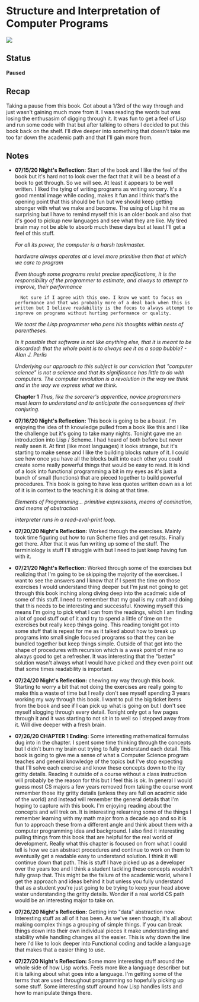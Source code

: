 # Structure and Interpretation of Computer Programs
![](https://images-na.ssl-images-amazon.com/images/I/41RJ4IO1HRL._SX343_BO1,204,203,200_.jpg)

## Status
**Paused**

## Recap
Taking a pause from this book. Got about a 1/3rd of the way through and just wasn't gaining much more from it. I was reading the words but was losing the enthusasim of digging through it. It was fun to get a feel of Lisp and run some code with that but after talking to others I decided to put this book back on the shelf. I'll dive deeper into something that doesn't take me too far down the academic path and that I'll gain more from.

## Notes
- **07/15/20 Night's Reflection:** Start of the book and I like the feel of the book but it's hard not to look over the fact that it will be a beast of a book to get through. So we will see. At least it appears to be well written. I liked the tying of writing programs as writing sorcery. It's a good mental image while coding, makes it fun and I think that's the opening point that this should be fun but we should keep getting stronger with what we make and become. The using of Lisp hit me as surprising but I have to remind myself this is an older book and also that it's good to pickup new languages and see what they are like. My tired brain may not be able to absorb much these days but at least I'll get a feel of this stuff.

    *For all its power, the computer is a harsh taskmaster.*

    *hardware always operates at a level more primitive than that at which we care to program*

    *Even though some programs resist precise specifications, it is the responsibility of the programmer to estimate, and always to attempt to improve, their performance*

        Not sure if I agree with this one. I know we want to focus on performance and that was probably more of a deal back when this is written but I believe readability is the focus to always attempt to improve on programs without hurting performance or quality.

    *We toast the Lisp programmer who pens his thoughts within nests of parentheses.*

    *Is it possible that software is not like anything else, that it is meant to be discarded: that the whole point is to always see it as a soap bubble? - Alan J. Perlis*

    *Underlying our approach to this subject is our conviction that "computer science" is not a science and that its significance has little to do with computers. The computer revolution is a revolution in the way we think and in the way we express what we think.*

    **Chapter 1**
    *Thus, like the sorcerer's apprentice, novice programmers must learn to understand and to anticipate the consequences of their conjuring.*


- **07/16/20 Night's Reflection:** This book is going to be a beast. I'm enjoying the idea of th knowledge pulled from a book like this and I like the challenge but it's going to take many nights. Tonight gave me an introduction into Lisp / Scheme. I had heard of both before but never really seen it. At first (like most languages) it looks strange, but it's starting to make sense and I like the building blocks nature of it. I could see how once you have all the blocks built into each other you could create some really powerful things that would be easy to read. It is kind of a look into functional programming a bit in my eyes as it's just a bunch of small (functions) that are pieced together to build powerful procedures. This book is going to have less quotes written down as a lot of it is in context to the teaching it is doing at that time.

    *Elements of Programming... primitive expressions, means of comination, and means of abstraction*

    *interpreter runs in a read-eval-print loop.*


- **07/20/20 Night's Reflection:** Worked through the exercises. Mainly took time figuring out how to run Scheme files and get results. Finally got there. After that it was fun writing up some of the stuff. The terminiology is stuff I'll struggle with but I need to just keep having fun with it.


- **07/21/20 Night's Reflection:** Worked through some of the exercises but realizing that I'm going to be skipping the majority of the exercises. I want to see the answers and I know that if I spent the time on those exercises I would understand thing deeper but I'm just not going to get through this book inching along diving deep into the acadmeic side of some of this stuff. I need to remember that my goal is my craft and doing that this needs to be interesting and successful. Knowing myself this means I'm going to pick what I can from the readings, which I am finding a lot of good stuff out of it and try to spend a little of time on the exercises but really keep things going. This reading tonight got into some stuff that is repeat for me as it talked about how to break up programs into small single focused programs so that they can be bundled together but keep things simple. Outside of that got into the shape of procedures with recursion which is a weak point of mine so always good to get a refresher. It was interesting that the "better" solution wasn't always what I would have picked and they even point out that some times readability is important.

- **07/24/20 Night's Reflection:** chewing my way through this book. Starting to worry a bit that not doing the exercises are really going to make this a waste of time but I really don't see myself spending 3 years working my way through this book. I want to pull the big ticket items from the book and see if I can pick up what is going on but I don't see myself slogging through every detail. Tonight only got a few pages through it and it was starting to not sit in to well so I stepped away from it. Will dive deeper with a fresh brain.

- **07/26/20 CHAPTER 1 Ending:** Some interesting mathematical formulas dug into in the chapter. I spent some time thinking through the concepts but I didn't burn my brain out trying to fully understand each detail. This book is going to give me a sense of what a Computer Science program teaches and general knowledge of the topics but I've stop expecting that I'll solve each exercise and know these concepts down to the itty gritty details. Reading it outside of a course without a class instruction will probably be the reason for this but I feel this is ok. In general I would guess most CS majors a few years removed from taking the course wont remember those itty gritty details (unless they are full on acadmic side of the world) and instead will remember the general details that I'm hoping to capture with this book. I'm enjoying reading about the concepts and will trek on. It is interesting relearning some of the things I remember learning with my math major from a decade ago and so it is fun to approach these from a different angle and think about them with a computer programming idea and background. I also find it interesting pulling things from this book that are helpful for the real world of development. Really what this chapter is focused on from what I could tell is how we can abstract procedures and continue to work on them to eventually get a readable easy to understand solution. I think it will continue down that path. This is stuff I have picked up as a developer over the years too and I think a student tackling these concepts wouldn't fully grasp that. This might be the failure of the academic world, where I get the approach and ideas behind it but unless you fully understand that as a student you're just going to be trying to keep your head above water understanding the gritty details. Wonder if a real world CS path would be an interesting major to take on.

- **07/26/20 Night's Reflection:** Getting into "data" abstraction now. Interesting stuff as all of it has been. As we've seen though, it's all about making complex things a grouping of simple things. If you can break things down into their own individual pieces it make understanding and stability while handling changes all the easier. This is why down the line here I'd like to look deeper into Functional coding and tackle a language that makes that a easier thing to use.

- **07/27/20 Night's Reflection:** Some more interesting stuff around the whole side of how Lisp works. Feels more like a language describer but it is talking about what goes into a language. I'm getting some of the terms that are used throughout programming so hopefully picking up some stuff. Some interesting stuff around how Lisp handles lists and how to manipulate things there.
